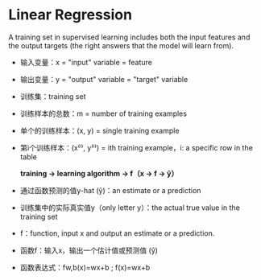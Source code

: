 # Linear Regression
A training set in supervised learning includes both the input features and the output targets (the right answers that the model will learn from).

- 输入变量：x = "input" variable = feature  
- 输出变量：y = "output" variable = "target" variable  
- 训练集：training set  
- 训练样本的总数：m = number of training examples  
- 单个的训练样本：(x, y) = single training example  
- 第i个训练样本：(x⁽ⁱ⁾, y⁽ⁱ⁾) = ith training example，i: a specific row in the table  

   **training -> learning algorithm -> f（x -> f -> ŷ）**

- 通过函数预测的值y-hat (ŷ)：an estimate or a prediction  
- 训练集中的实际真实值y（only letter y）：the actual true value in the training set  
- f：function, input x and output an estimate or a prediction.  
- 函数f：输入x，输出一个估计值或预测值 (ŷ)  
- 函数表达式：fw,b(x)=wx+b  ;  f(x)=wx+b
